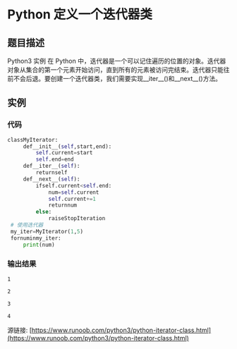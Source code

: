 # Python 定义一个迭代器类

## 题目描述
Python3 实例
在 Python 中，迭代器是一个可以记住遍历的位置的对象。迭代器对象从集合的第一个元素开始访问，直到所有的元素被访问完结束。迭代器只能往前不会后退。要创建一个迭代器类，我们需要实现__iter__()和__next__()方法。

## 实例
### 代码
```python
classMyIterator:
     def__init__(self,start,end):
         self.current=start
         self.end=end
     def__iter__(self):
         returnself
     def__next__(self):
         ifself.current<self.end:
             num=self.current
             self.current+=1
             returnnum
         else:
             raiseStopIteration
 # 使用迭代器
 my_iter=MyIterator(1,5)
 fornuminmy_iter:
     print(num)
```
### 输出结果
```
1
2
3
4
```
源链接: [https://www.runoob.com/python3/python-iterator-class.html](https://www.runoob.com/python3/python-iterator-class.html)